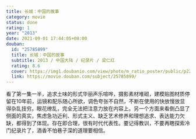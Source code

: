 ```yaml
---
title: 长城：中国的故事
category: movie
status: done
rating: 1
year: "2013"
date: 2021-09-01 17:44:05+08:00
douban:
  id: "25785899"
  title: 长城：中国的故事
  subtitle: 2013 / 中国大陆 / 纪录片 / 梁仁红
  rating: 8.6
  cover: https://img1.doubanio.com/view/photo/m_ratio_poster/public/p2276411877.jpg
  link: https://movie.douban.com/subject/25785899/
---
```


看了第一集一半，追求土味的形式华丽声乐喧哗，摄影素材堆砌，建模贴图材质停留在10年前，运镜和配乐随心所欲，调色夸张不自然，不断在使用的快放慢放显得杂乱技穷。眼花缭乱，完全无法把注意力放在内容上。另一个方面来看倒凸显了侧面的真实，焦虑急功近利、形式主义、缺乏艺术修养和理想追求、表达能力欠缺，都得到了体现。存在即合理，很有时代代表性。要记得教训，不要再瞎探索冷门纪录片了，酒香不怕巷子深的道理要相信。

